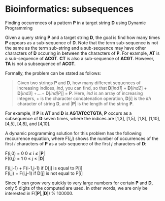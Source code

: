 # Bioinformatics: subsequences
Finding occurrences of a pattern **P** in a target string **D** using Dynamic Programming

Given a query string **P** and a target string **D**, the goal is find how many times **P** appears as a sub-sequence of **D**. Note that the term sub-sequence is not the same as the term sub-string and a sub-sequence may have other characters of **D** occuring in between the characters of **P**. For example, **AT** is a sub-sequence of **ACGT**. **CT** is also a sub-sequence of **ACGT**. However, **TA** is not a subsequence of **ACGT**. 

Formally, the problem can be stated as follows:

> Given two strings **P** and **D**, how many different sequences of increasing indices, *ind*, you can find, so that **D**[*ind1*] + **D**[*ind2*] + **D**[*ind3*] +….+ **D**[*ind|P|*] = **P**. Here, *ind* is an array of increasing integers, + is the character concatenation operation, **D**[*i*] is the *ith* character of string **D**, and |**P**| is the length of the string **P**.

For example, if **P** is **AT** and **D** is **AGTATCCTGTA**, **P** occurs as a subsequence of **D** seven times, where the indices are [1,3], [1,5], [1,8], [1,10], [4,5], [4,8], and [4,10].

A dynamic programming solution for this problem has the following reccurrence equation, where F(*i,j*) shows the number of occurrences of the first *i* characters of **P** as a sub-sequence of the first *j* characters of **D**:

F(i,0) = 0 0 ≤ *i* ≤ |**P**|<br>
F(0,j) = 1 0 ≤ *j* ≤ |**D**|

F(i,j-1) + F(i-1,j-1) if D[j] is equal to P[i]<br>
F(i,j) = F(i,j-1) if D[j] is not equal to P[i]

Since F can grow very quickly to very large numbers for certain **P** and **D**, only 5 digits of the computed are used. In other words, we are only be interested in F(|**P**|,|**D**|) % 100000.
